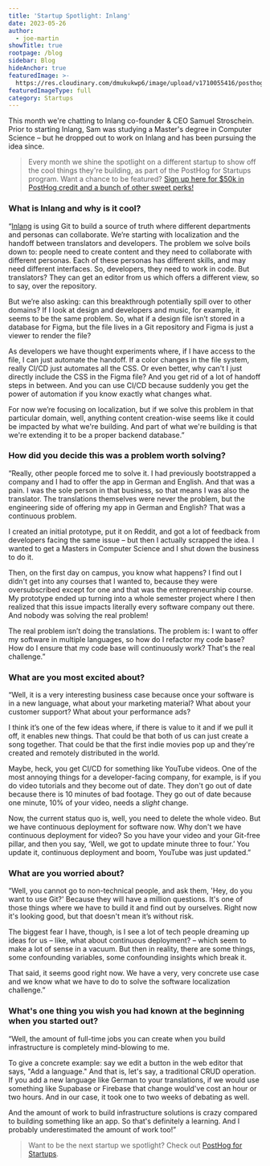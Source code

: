 ```yaml
---
title: 'Startup Spotlight: Inlang'
date: 2023-05-26
author:
  - joe-martin
showTitle: true
rootpage: /blog
sidebar: Blog
hideAnchor: true
featuredImage: >-
  https://res.cloudinary.com/dmukukwp6/image/upload/v1710055416/posthog.com/contents/images/blog/startup_inlang.jpg
featuredImageType: full
category: Startups
---
```


This month we're chatting to Inlang co-founder & CEO Samuel Stroschein. Prior to starting Inlang, Sam was studying a Master's degree in Computer Science – but he dropped out to work on Inlang and has been pursuing the idea since.

> Every month we shine the spotlight on a different startup to show off the cool things they're building, as part of the PostHog for Startups program. Want a chance to be featured? [Sign up here for $50k in PostHog credit and a bunch of other sweet perks!](/startups) 

### What is Inlang and why is it cool?

“[Inlang](https://inlang.com/) is using Git to build a source of truth where different departments and personas can collaborate. We’re starting with localization and the handoff between translators and developers. The problem we solve boils down to: people need to create content and they need to collaborate with different personas. Each of these personas has different skills, and may need different interfaces. So, developers, they need to work in code. But translators? They can get an editor from us which offers a different view, so to say, over the repository. 

But we’re also asking: can this breakthrough potentially spill over to other domains? If I look at design and developers and music, for example, it seems to be the same problem. So, what if a design file isn’t stored in a database for Figma, but the file lives in a Git repository and Figma is just a viewer to render the file?

As developers we have thought experiments where, if I have access to the file, I can just automate the handoff. If a color changes in the file system, really CI/CD just automates all the CSS. Or even better, why can't I just directly include the CSS in the Figma file? And you get rid of a lot of handoff steps in between. And you can use CI/CD because suddenly you get the power of automation if you know exactly what changes what.

For now we’re focusing on localization, but if we solve this problem in that particular domain, well, anything content creation-wise seems like it could be impacted by what we're building. And part of what we're building is that we're extending it to be a proper backend database.”

### How did you decide this was a problem worth solving?

“Really, other people forced me to solve it. I had previously bootstrapped a company and I had to offer the app in German and English. And that was a pain. I was the sole person in that business, so that means I was also the translator. The translations themselves were never the problem, but the engineering side of offering my app in German and English? That was a continuous problem. 

I created an initial prototype, put it on Reddit, and got a lot of feedback from developers facing the same issue – but then I actually scrapped the idea. I wanted to get a Masters in Computer Science and I shut down the business to do it. 

Then, on the first day on campus, you know what happens? I find out I didn't get into any courses that I wanted to, because they were oversubscribed except for one and that was the entrepreneurship course. My prototype ended up turning into a whole semester project where I then realized that this issue impacts literally every software company out there. And nobody was solving the real problem!

The real problem isn’t doing the translations. The problem is: I want to offer my software in multiple languages, so how do I refactor my code base? How do I ensure that my code base will continuously work? That's the real challenge.”

### What are you most excited about?

“Well, it is a very interesting business case because once your software is in a new language, what about your marketing material? What about your customer support? What about your performance ads?

I think it’s one of the few ideas where, if there is value to it and if we pull it off, it enables new things. That could be that both of us can just create a song together. That could be that the first indie movies pop up and they're created and remotely distributed in the world. 

Maybe, heck, you get CI/CD for something like YouTube videos. One of the most annoying things for a developer-facing company, for example, is if you do video tutorials and they become out of date. They don't go out of date because there is 10 minutes of bad footage. They go out of date because one minute, 10% of your video, needs a _slight_ change.

Now, the current status quo is, well, you need to delete the whole video. But we have continuous deployment for software now. Why don't we have continuous deployment for video? So you have your video and your Git-free pillar, and then you say, ‘Well, we got to update minute three to four.’ You update it, continuous deployment and boom, YouTube was just updated.”

### What are you worried about?

“Well, you cannot go to non-technical people, and ask them, 'Hey, do you want to use Git?' Because they will have a million questions. It's one of those things where we have to build it and find out by ourselves. Right now it's looking good, but that doesn't mean it’s without risk.

The biggest fear I have, though, is I see a lot of tech people dreaming up ideas for us – like, what about continuous deployment? – which seem to make a lot of sense in a vacuum. But then in reality, there are some things, some confounding variables, some confounding insights which break it.

That said, it seems good right now. We have a very, very concrete use case and we know what we have to do to solve the software localization challenge.”

### What's one thing you wish you had known at the beginning when you started out?

“Well, the amount of full-time jobs you can create when you build infrastructure is completely mind-blowing to me. 

To give a concrete example: say we edit a button in the web editor that says, "Add a language." And that is, let's say, a traditional CRUD operation. If you add a new language like German to your translations, if we would use something like Supabase or Firebase that change would've cost an hour or two hours. And in our case, it took one to two weeks of debating as well. 

And the amount of work to build infrastructure solutions is crazy compared to building something like an app. So that's definitely a learning. And I probably underestimated the amount of work too!”

> Want to be the next startup we spotlight? Check out [PostHog for Startups](/startups).
